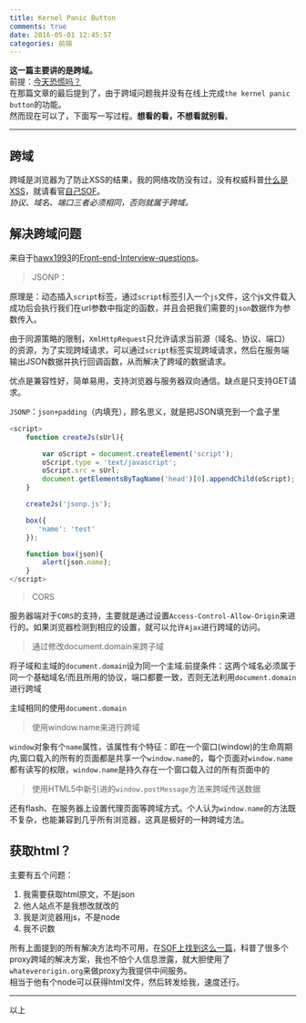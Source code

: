 ```yaml
---
title: Kernel Panic Button
comments: true
date: 2016-05-01 12:45:57
categories: 前端
---
```

**这一篇主要讲的是跨域。**  
前提：[今天恐慌吗？](//gaoryrt.com/2016/04-30-KernelPanicButton/)  
在那篇文章的最后提到了，由于跨域问题我并没有在线上完成`the kernel panic button`的功能。  
然而现在可以了，下面写一写过程。**想看的看，不想看就别看**。  
***
## 跨域
跨域是浏览器为了防止XSS的结果，我的网络攻防没有过，没有权威科普[什么是XSS](https://en.wikipedia.org/wiki/Cross-site_scripting)，就请看官[自己SOF](//stackoverflow.com/search?q=xss)。  
*协议、域名、端口三者必须相同，否则就属于跨域。*  

## 解决跨域问题
来自于[hawx1993](https://github.com/hawx1993)的[Front-end-Interview-questions](https://github.com/hawx1993/Front-end-Interview-questions)。  
>JSONP：

原理是：动态插入`script`标签，通过`script`标签引入一个`js`文件，这个js文件载入成功后会执行我们在url参数中指定的函数，并且会把我们需要的`json`数据作为参数传入。



由于同源策略的限制，`XmlHttpRequest`只允许请求当前源（域名、协议、端口）的资源，为了实现跨域请求，可以通过`script`标签实现跨域请求，然后在服务端输出JSON数据并执行回调函数，从而解决了跨域的数据请求。



优点是兼容性好，简单易用，支持浏览器与服务器双向通信。缺点是只支持GET请求。

`JSONP`：`json+padding`（内填充），顾名思义，就是把JSON填充到一个盒子里

```js
<script>
    function createJs(sUrl){

        var oScript = document.createElement('script');
        oScript.type = 'text/javascript';
        oScript.src = sUrl;
        document.getElementsByTagName('head')[0].appendChild(oScript);
    }

    createJs('jsonp.js');

    box({
       'name': 'test'
    });

    function box(json){
        alert(json.name);
    }
</script>
```


>CORS

服务器端对于`CORS`的支持，主要就是通过设置`Access-Control-Allow-Origin`来进行的。如果浏览器检测到相应的设置，就可以允许`Ajax`进行跨域的访问。



>通过修改document.domain来跨子域

将子域和主域的`document.domain`设为同一个主域.前提条件：这两个域名必须属于同一个基础域名!而且所用的协议，端口都要一致，否则无法利用`document.domain`进行跨域



主域相同的使用`document.domain`

>使用window.name来进行跨域



`window`对象有个`name`属性，该属性有个特征：即在一个窗口(window)的生命周期内,窗口载入的所有的页面都是共享一个`window.name`的，每个页面对`window.name`都有读写的权限，`window.name`是持久存在一个窗口载入过的所有页面中的




>使用HTML5中新引进的`window.postMessage`方法来跨域传送数据



还有flash、在服务器上设置代理页面等跨域方式。个人认为`window.name`的方法既不复杂，也能兼容到几乎所有浏览器，这真是极好的一种跨域方法。

## 获取html？
主要有五个问题：  
1. 我需要获取html原文，不是json
2. 他人站点不是我想改就改的
3. 我是浏览器用js，不是node
4. 我不识数
  

所有上面提到的所有解决方法均不可用，在[SOF上找到这么一篇](//stackoverflow.com/questions/15005500/loading-cross-domain-html-page-with-ajax)，科普了很多个proxy跨域的解决方案，我也不怕个人信息泄露，就大胆使用了`whateverorigin.org`来做proxy为我提供中间服务。  
相当于他有个node可以获得html文件，然后转发给我，速度还行。
  
***
以上

